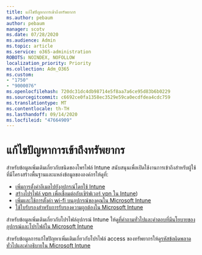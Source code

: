 ```yaml
---
title: แก้ไขปัญหาการเข้าถึงทรัพยากร
ms.author: pebaum
author: pebaum
manager: scotv
ms.date: 07/28/2020
ms.audience: Admin
ms.topic: article
ms.service: o365-administration
ROBOTS: NOINDEX, NOFOLLOW
localization_priority: Priority
ms.collection: Adm_O365
ms.custom:
- "1750"
- "9000076"
ms.openlocfilehash: 720dc31dc4db98714e5f8aa7a6ce95d83b6b0229
ms.sourcegitcommit: c6692ce0fa1358ec3529e59ca0ecdfdea4cdc759
ms.translationtype: MT
ms.contentlocale: th-TH
ms.lasthandoff: 09/14/2020
ms.locfileid: "47664909"
---
```

# <a name="troubleshoot-resource-access-issues"></a>แก้ไขปัญหาการเข้าถึงทรัพยากร

สำหรับข้อมูลเพิ่มเติมเกี่ยวกับชนิดของโพรไฟล์ Intune สนับสนุนเพื่อเปิดใช้งานการเข้าถึงสำหรับผู้ใช้ที่มีโครงสร้างพื้นฐานและแหล่งข้อมูลขององค์กรให้ดูที่:

- [เพิ่มการตั้งค่าอีเมลไปยังอุปกรณ์โดยใช้ Intune](https://docs.microsoft.com/intune/email-settings-configure)
- [สร้างโปรไฟล์ vpn เพื่อเชื่อมต่อกับเซิร์ฟเวอร์ vpn ใน Intune](https://docs.microsoft.com/intune/vpn-settings-configure))
- [เพิ่มและใช้การตั้งค่า wi-fi บนอุปกรณ์ของคุณใน Microsoft Intune](https://docs.microsoft.com/intune/wi-fi-settings-configure)
- [ใช้ใบรับรองสำหรับการรับรองความถูกต้องใน Microsoft Intune](https://docs.microsoft.com/intune/certificates-configure)

สำหรับข้อมูลเพิ่มเติมเกี่ยวกับโปรไฟล์อุปกรณ์ Intune ให้ดู[ที่คำถามทั่วไปและคำตอบที่มีนโยบายของอุปกรณ์และโปรไฟล์ใน Microsoft Intune](https://docs.microsoft.com/intune/device-profile-troubleshoot)

สำหรับข้อมูลการแก้ไขปัญหาเพิ่มเติมเกี่ยวกับโปรไฟล์ access ของทรัพยากรให้ดู[รหัสข้อผิดพลาดทั่วไปและคำอธิบายใน Microsoft Intune](https://docs.microsoft.com/intune/troubleshoot-company-resource-access-problems)